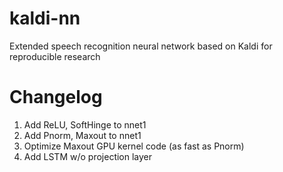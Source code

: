 # kaldi-nn
Extended speech recognition neural network based on Kaldi for reproducible research

# Changelog
1. Add ReLU, SoftHinge to nnet1
2. Add Pnorm, Maxout to nnet1
3. Optimize Maxout GPU kernel code (as fast as Pnorm)
4. Add LSTM w/o projection layer
